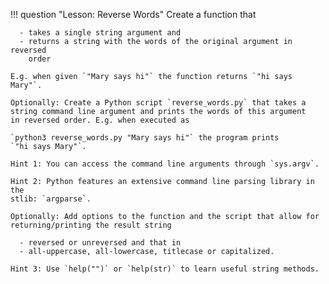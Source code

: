 !!! question "Lesson: Reverse Words"
    Create a function that
    
      - takes a single string argument and
      - returns a string with the words of the original argument in reversed
        order

    E.g. when given `"Mary says hi"` the function returns `"hi says Mary"`.

    Optionally: Create a Python script `reverse_words.py` that takes a 
    string command line argument and prints the words of this argument
    in reversed order. E.g. when executed as
    
    `python3 reverse_words.py "Mary says hi"` the program prints
    `"hi says Mary"`.

    Hint 1: You can access the command line arguments through `sys.argv`.

    Hint 2: Python features an extensive command line parsing library in the
    stlib: `argparse`.

    Optionally: Add options to the function and the script that allow for
    returning/printing the result string
    
      - reversed or unreversed and that in
      - all-uppercase, all-lowercase, titlecase or capitalized.

    Hint 3: Use `help("")` or `help(str)` to learn useful string methods.
